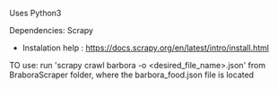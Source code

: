 Uses Python3

Dependencies:
Scrapy
 - Instalation help : https://docs.scrapy.org/en/latest/intro/install.html

TO use:
run 'scrapy crawl barbora -o <desired_file_name>.json' from BraboraScraper folder, where the barbora_food.json file is located

